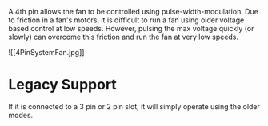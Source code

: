 A 4th pin allows the fan to be controlled using pulse-width-modulation.
	Due to friction in a fan's motors, it is difficult to run a fan using older voltage based control at low speeds.
	However, pulsing the max voltage quickly (or slowly) can overcome this friction and run the fan at very low speeds.

![[4PinSystemFan.jpg]]

# Legacy Support
If it is connected to a 3 pin or 2 pin slot, it will simply operate using the older modes.